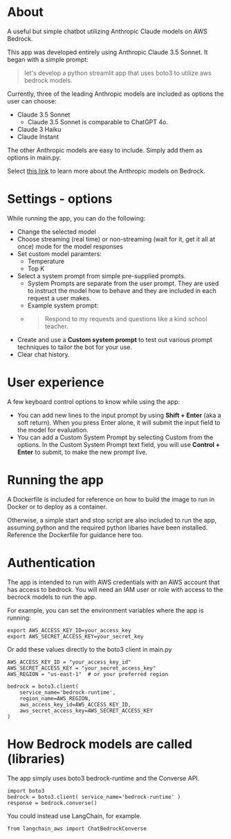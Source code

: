 # About
A useful but simple chatbot utilizing Anthropic Claude models on AWS Bedrock.

This app was developed entirely using Anthropic Claude 3.5 Sonnet. It began with a simple prompt: 
> let's develop a python streamlit app that uses boto3 to utilize aws bedrock models.

Currently, three of the leading Anthropic models are included as options the user can choose:
- Claude 3.5 Sonnet
  - Claude 3.5 Sonnet is comparable to ChatGPT 4o.
- Claude 3 Haiku
- Claude Instant

The other Anthropic models are easy to include. Simply add them as options in main.py. 

Select [this link](https://aws.amazon.com/bedrock/claude) to learn more about the Anthropic models on Bedrock.

# Settings - options
While running the app, you can do the following:
- Change the selected model
- Choose streaming (real time) or non-streaming (wait for it, get it all at once) mode for the model responses
- Set custom model paramters:
    - Temperature
    - Top K
- Select a system prompt from simple pre-supplied prompts.
    - System Prompts are separate from the user prompt. They are used to instruct the model how to behave and they are included in each request a user makes.
    - Example system prompt:
    - > Respond to my requests and questions like a kind school teacher.
- Create and use a **Custom system prompt** to test out various prompt techniques to tailor the bot for your use.
- Clear chat history.

# User experience
A few keyboard control options to know while using the app:
- You can add new lines to the input prompt by using **Shift + Enter** (aka a soft return). When you press Enter alone, it will submit the input field to the model for evaluation.
- You can add a Custom System Prompt by selecting Custom from the options. In the Custom System Prompt text field, you will use **Control + Enter** to submit, to make the new prompt live.

# Running the app
A Dockerfile is included for reference on how to build the image to run in Docker or to deploy as a container.

Otherwise, a simple start and stop script are also included to run the app, assuming python and the required python libaries have been installed. Reference the Dockerfile for guidance here too.

# Authentication
The app is intended to run with AWS credentials with an AWS account that has access to bedrock. You will need an IAM user or role with access to the becrock models to run the app.

For example, you can set the environment variables where the app is running:
```
export AWS_ACCESS_KEY_ID=your_access_key
export AWS_SECRET_ACCESS_KEY=your_secret_key
```

Or add these values directly to the boto3 client in main.py

```
AWS_ACCESS_KEY_ID = "your_access_key_id"
AWS_SECRET_ACCESS_KEY = "your_secret_access_key"
AWS_REGION = "us-east-1"  # or your preferred region

bedrock = boto3.client(
    service_name='bedrock-runtime',
    region_name=AWS_REGION,
    aws_access_key_id=AWS_ACCESS_KEY_ID,
    aws_secret_access_key=AWS_SECRET_ACCESS_KEY
)
```

# How Bedrock models are called (libraries)
The app simply uses boto3 bedrock-runtime and the Converse API. 
```
import boto3
bedrock = boto3.client( service_name='bedrock-runtime' )
response = bedrock.converse()

```
You could instead use LangChain, for example.
```
from langchain_aws import ChatBedrockConverse
```
